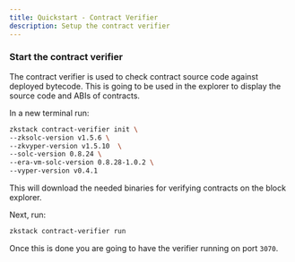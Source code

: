 ```yaml
---
title: Quickstart - Contract Verifier
description: Setup the contract verifier
---
```


### Start the contract verifier

The contract verifier is used to check contract source code against deployed bytecode.
This is going to be used in the explorer to display the source code and ABIs of contracts.

In a new terminal run:

```bash
zkstack contract-verifier init \
--zksolc-version v1.5.6 \
--zkvyper-version v1.5.10  \
--solc-version 0.8.24 \
--era-vm-solc-version 0.8.28-1.0.2 \
--vyper-version v0.4.1
```

This will download the needed binaries for verifying contracts on the block explorer.

Next, run:

```bash
zkstack contract-verifier run
```

Once this is done you are going to have the verifier running on port `3070`.
